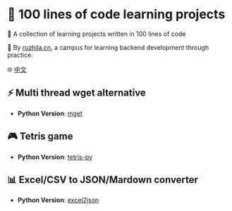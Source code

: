 # 📖 100 lines of code learning projects

🚀 A collection of learning projects written in 100 lines of code

💁 By [ruzhila.cn](http://ruzhila.cn/?from=github_100_line_code), a campus for learning backend development through practice.

🌐 [中文](./README.cn.md)

## ⚡ Multi thread wget alternative 
 - **Python Version**: [mget](https://github.com/ruzhila/mget)
  

## 🎮 Tetris game 
 - **Python Version**: [tetris-py](https://github.com/ruzhila/tetris-py)
  
## 📊 Excel/CSV to JSON/Mardown converter
 - **Python Version**: [excel2json](https://github.com/ruzhila/excel_csv_to_json_or_markdown)